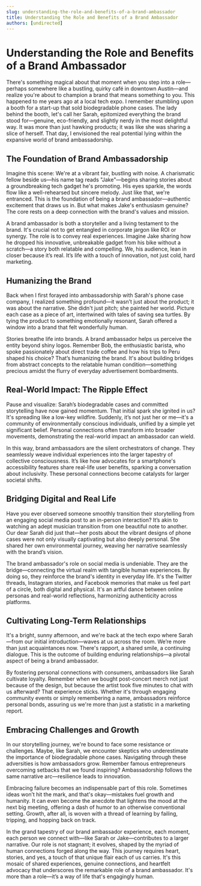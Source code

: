 ```yaml
---
slug: understanding-the-role-and-benefits-of-a-brand-ambassador
title: Understanding the Role and Benefits of a Brand Ambassador
authors: [undirected]
---
```



# Understanding the Role and Benefits of a Brand Ambassador

There's something magical about that moment when you step into a role—perhaps somewhere like a bustling, quirky café in downtown Austin—and realize you're about to champion a brand that means something to you. This happened to me years ago at a local tech expo. I remember stumbling upon a booth for a start-up that sold biodegradable phone cases. The lady behind the booth, let's call her Sarah, epitomized everything the brand stood for—genuine, eco-friendly, and slightly nerdy in the most delightful way. It was more than just hawking products; it was like she was sharing a slice of herself. That day, I envisioned the real potential lying within the expansive world of brand ambassadorship.

## The Foundation of Brand Ambassadorship

Imagine this scene: We're at a vibrant fair, bustling with noise. A charismatic fellow beside us—his name tag reads "Jake"—begins sharing stories about a groundbreaking tech gadget he's promoting. His eyes sparkle, the words flow like a well-rehearsed but sincere melody. Just like that, we're entranced. This is the foundation of being a brand ambassador—authentic excitement that draws us in. But what makes Jake's enthusiasm genuine? The core rests on a deep connection with the brand's values and mission. 

A brand ambassador is both a storyteller and a living testament to the brand. It's crucial not to get entangled in corporate jargon like ROI or synergy. The role is to convey real experiences. Imagine Jake sharing how he dropped his innovative, unbreakable gadget from his bike without a scratch—a story both relatable and compelling. We, his audience, lean in closer because it’s real. It’s life with a touch of innovation, not just cold, hard marketing.

## Humanizing the Brand

Back when I first forayed into ambassadorship with Sarah's phone case company, I realized something profound—it wasn’t just about the product; it was about the narrative. She didn't just pitch; she painted her world. Picture each case as a piece of art, intertwined with tales of saving sea turtles. By tying the product to something emotionally resonant, Sarah offered a window into a brand that felt wonderfully human. 

Stories breathe life into brands. A brand ambassador helps us perceive the entity beyond shiny logos. Remember Bob, the enthusiastic barista, who spoke passionately about direct trade coffee and how his trips to Peru shaped his choice? That’s humanizing the brand. It's about building bridges from abstract concepts to the relatable human condition—something precious amidst the flurry of everyday advertisement bombardments.

## Real-World Impact: The Ripple Effect

Pause and visualize: Sarah’s biodegradable cases and committed storytelling have now gained momentum. That initial spark she ignited in us? It's spreading like a low-key wildfire. Suddenly, it’s not just her or me—it's a community of environmentally conscious individuals, unified by a simple yet significant belief. Personal connections often transform into broader movements, demonstrating the real-world impact an ambassador can wield.

In this way, brand ambassadors are the silent orchestrators of change. They seamlessly weave individual experiences into the larger tapestry of collective consciousness. It’s like how advocates for a smartphone's accessibility features share real-life user benefits, sparking a conversation about inclusivity. These personal connections become catalysts for larger societal shifts.

## Bridging Digital and Real Life

Have you ever observed someone smoothly transition their storytelling from an engaging social media post to an in-person interaction? It’s akin to watching an adept musician transition from one beautiful note to another. Our dear Sarah did just that—her posts about the vibrant designs of phone cases were not only visually captivating but also deeply personal. She shared her own environmental journey, weaving her narrative seamlessly with the brand’s vision.

The brand ambassador's role on social media is undeniable. They are the bridge—connecting the virtual realm with tangible human experiences. By doing so, they reinforce the brand's identity in everyday life. It's the Twitter threads, Instagram stories, and Facebook memories that make us feel part of a circle, both digital and physical. It's an artful dance between online personas and real-world reflections, harmonizing authenticity across platforms.

## Cultivating Long-Term Relationships

It's a bright, sunny afternoon, and we're back at the tech expo where Sarah—from our initial introduction—waves at us across the room. We’re more than just acquaintances now. There's rapport, a shared smile, a continuing dialogue. This is the outcome of building enduring relationships—a pivotal aspect of being a brand ambassador.

By fostering personal connections with consumers, ambassadors like Sarah cultivate loyalty. Remember when we bought post-concert merch not just because of the design, but because the artist took five minutes to chat with us afterward? That experience sticks. Whether it's through engaging community events or simply remembering a name, ambassadors reinforce personal bonds, assuring us we're more than just a statistic in a marketing report.

## Embracing Challenges and Growth

In our storytelling journey, we're bound to face some resistance or challenges. Maybe, like Sarah, we encounter skeptics who underestimate the importance of biodegradable phone cases. Navigating through these adversities is how ambassadors grow. Remember famous entrepreneurs overcoming setbacks that we found inspiring? Ambassadorship follows the same narrative arc—resilience leads to innovation.

Embracing failure becomes an indispensable part of this role. Sometimes ideas won’t hit the mark, and that's okay—mistakes fuel growth and humanity. It can even become the anecdote that lightens the mood at the next big meeting, offering a dash of humor to an otherwise conventional setting. Growth, after all, is woven with a thread of learning by failing, tripping, and hopping back on track.

In the grand tapestry of our brand ambassador experience, each moment, each person we connect with—like Sarah or Jake—contributes to a larger narrative. Our role is not stagnant; it evolves, shaped by the myriad of human connections forged along the way. This journey requires heart, stories, and yes, a touch of that unique flair each of us carries. It's this mosaic of shared experiences, genuine connections, and heartfelt advocacy that underscores the remarkable role of a brand ambassador. It's more than a role—it’s a way of life that's engagingly human.

